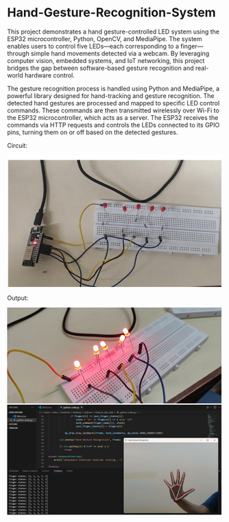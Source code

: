 # Hand-Gesture-Recognition-System
This project demonstrates a hand gesture-controlled LED system using the ESP32 microcontroller, Python, OpenCV, and MediaPipe. The system enables users to control five LEDs—each corresponding to a finger—through simple hand movements detected via a webcam. By leveraging computer vision, embedded systems, and IoT networking, this project bridges the gap between software-based gesture recognition and real-world hardware control.

The gesture recognition process is handled using Python and MediaPipe, a powerful library designed for hand-tracking and gesture recognition. The detected hand gestures are processed and mapped to specific LED control commands. These commands are then transmitted wirelessly over Wi-Fi to the ESP32 microcontroller, which acts as a server. The ESP32 receives the commands via HTTP requests and controls the LEDs connected to its GPIO pins, turning them on or off based on the detected gestures.

Circuit:

<img src="https://github.com/anukriti-bcc/Hand-Gesture-Recognition-System/blob/main/image.png?raw=true" width="500"/>

Output:

<img src="https://github.com/anukriti-bcc/Hand-Gesture-Recognition-System/blob/main/output1.png?raw=true" width="500"/>

<img src="https://github.com/anukriti-bcc/Hand-Gesture-Recognition-System/blob/main/output2.png?raw=true" width="500"/>
